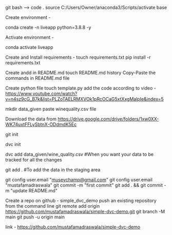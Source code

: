 git bash --> code .
source C:/Users/Owner/anaconda3/Scripts/activate base

Create environment - 

conda create -n liveapp python=3.8.8 -y

Activate environment -

conda activate liveapp

Create and Install requirements - 
touch requirements.txt
pip install -r  requirements.txt

Create andd in README.md
touch README.md
history
Copy-Paste the commands in README.md file

Create python file
touch template.py
add the code according to video - https://www.youtube.com/watch?v=n4sz9cG_B7k&list=PLZoTAELRMXVOk1pRcOCaG5xtXxgMalpIe&index=5

mkdir data_given
paste winequality.csv file

Download the data from 
https://drive.google.com/drive/folders/1xw0XX-WK74uxtFFLySbtnX-ODdmdK5Ec

git init

dvc init

dvc add data_given/wine_quality.csv #When you want your data to be tracked for all the changes

git add . #To add the data in the staging area

git config user.email "museychamp@gmail.com"
git config user.email "mustafamadraswala"
git commit -m "first commit"
git add . && git commit -m "update README.md"

Create a repo on github - simple_dvc_demo
push an existing repository from the command line
git remote add origin https://github.com/mustafamadraswala/simple-dvc-demo.git
git branch -M main
git push -u origin main

link - https://github.com/mustafamadraswala/simple-dvc-demo


